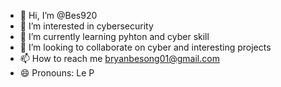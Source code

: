 - 👋 Hi, I’m @Bes920
- 👀 I’m interested in cybersecurity
- 🌱 I’m currently learning pyhton and cyber skill
- 💞️ I’m looking to collaborate on cyber and interesting projects
- 📫 How to reach me bryanbesong01@gmail.com
- 😄 Pronouns: Le P

<!---
Bes920/Bes920 is a ✨ special ✨ repository because its `README.md` (this file) appears on your GitHub profile.
You can click the Preview link to take a look at your changes.
--->
